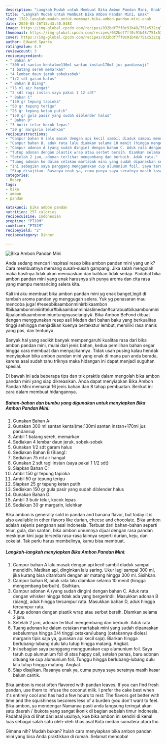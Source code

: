 ```yaml
---
description: "Langkah Mudah untuk Membuat Bika Ambon Pandan Mini, Enak"
title: "Langkah Mudah untuk Membuat Bika Ambon Pandan Mini, Enak"
slug: 1782-langkah-mudah-untuk-membuat-bika-ambon-pandan-mini-enak
date: 2020-05-26T15:43:40.848Z
image: https://img-global.cpcdn.com/recipes/032bdf7ff0c91b48/751x532cq70/bika-ambon-pandan-mini-foto-resep-utama.jpg
thumbnail: https://img-global.cpcdn.com/recipes/032bdf7ff0c91b48/751x532cq70/bika-ambon-pandan-mini-foto-resep-utama.jpg
cover: https://img-global.cpcdn.com/recipes/032bdf7ff0c91b48/751x532cq70/bika-ambon-pandan-mini-foto-resep-utama.jpg
author: Edward Sparks
ratingvalue: 4.9
reviewcount: 3
recipeingredient:
- " Bahan A"
- "300 ml santan kentalme130ml santan instan170ml jus pandansuji"
- "1 batang sereh memarkan"
- "4 lembar daun jeruk sobeksobek"
- "1/2 sdt garam halus"
- " Bahan B Biang"
- "75 ml air hangat"
- "2 sdt ragi instan saya pakai 1 12 sdt"
- " Bahan C"
- "150 gr tepung tapioka"
- "50 gr tepung terigu"
- "25 gr tepung ketan putih"
- "150 gr gula pasir yang sudah diblender halus"
- " Bahan D"
- "3 butir telur kocok lepas"
- "30 gr margarin lelehkan"
recipeinstructions:
- "Campur bahan A lalu masak dengan api kecil sambil diaduk sampai mendidih. Matikan api, dinginkan lalu saring. Ukur lagi sampai 300 ml, jika kurang bisa ditambahi dengan air matang hingga 300 ml. Sisihkan."
- "Campur bahan B, aduk rata lalu diamkan selama 10 menit (hingga mengembang berbuih). Sisihkan."
- "Campur adonan A (yang sudah dingin) dengan bahan C. Aduk rata dengan whisker hingga tidak ada yang bergerindil. Masukkan adonan B (biang), aduk hingga tercampur rata. Masukkan bahan D, aduk hingga tercampur rata."
- "Tutup adonan dengan plastik wrap atau serbet bersih. Diamkan selama 2 jam."
- "Setelah 2 jam, adonan terlihat mengembang dan berbuih. Aduk rata."
- "Tuang adonan ke dalam cetakan martabak mini yang sudah dipanaskan sebelumnya hingga 3/4 tinggi cetakan/lubang (cetakannya diolesi margarin tipis saja ya, gunakan api kecil saja). Biarkan hingga berlubang-lubang dulu lalu tutup hingga matang. Angkat."
- "Ini sebagian saya panggang menggunakan cup alumunium foil. Saya taruh cup alumunium foil di atas happy call, setelah panas, baru adonan dituang ke cup alumunium foil. Tunggu hingga berlubang-lubang dulu lalu tutup hingga matang. Angkat."
- "Siap disajikan. Rasanya enak ya, cuma punya saya seratnya masih kasar belum cantik."
categories:
- Resep
tags:
- bika
- ambon
- pandan

katakunci: bika ambon pandan 
nutrition: 257 calories
recipecuisine: Indonesian
preptime: "PT10M"
cooktime: "PT52M"
recipeyield: "2"
recipecategory: Dinner

---
```



![Bika Ambon Pandan Mini](https://img-global.cpcdn.com/recipes/032bdf7ff0c91b48/751x532cq70/bika-ambon-pandan-mini-foto-resep-utama.jpg)

Anda sedang mencari inspirasi resep bika ambon pandan mini yang unik? Cara membuatnya memang susah-susah gampang. Jika salah mengolah maka hasilnya tidak akan memuaskan dan bahkan tidak sedap. Padahal bika ambon pandan mini yang enak harusnya sih punya aroma dan cita rasa yang mampu memancing selera kita.

Kali ini aku membuat bika ambon pandan mini yg enak banget,legit di tambah aroma pandan yg menggugah selera. Yuk yg penasaran mau mencoba juga!  #resepbikaambonmini#bikaambon #bikaambonminiirittelur#bikaambonminiaslimedan#carabuatbikaambonmini#jualanbikaambonminiuntungnyaselangiy#. Bika Ambon BeFond dibuat dengan menggunakan resep asli Medan dari bahan baku yang berkualitas tinggi sehingga menjadikan kuenya bertekstur lembut, memiliki rasa manis yang pas, dan tentunya.

Banyak hal yang sedikit banyak mempengaruhi kualitas rasa dari bika ambon pandan mini, mulai dari jenis bahan, kedua pemilihan bahan segar hingga cara membuat dan menyajikannya. Tidak usah pusing kalau hendak menyiapkan bika ambon pandan mini yang enak di mana pun anda berada, karena asal sudah tahu triknya maka hidangan ini dapat menjadi suguhan spesial.


Di bawah ini ada beberapa tips dan trik praktis dalam mengolah bika ambon pandan mini yang siap dikreasikan. Anda dapat menyiapkan Bika Ambon Pandan Mini memakai 16 jenis bahan dan 8 tahap pembuatan. Berikut ini cara dalam membuat hidangannya.

<!--inarticleads1-->

##### Bahan-bahan dan bumbu yang digunakan untuk menyiapkan Bika Ambon Pandan Mini:

1. Gunakan  Bahan A:
1. Gunakan 300 ml santan kental(me:130ml santan instan+170ml jus pandansuji
1. Ambil 1 batang sereh, memarkan
1. Sediakan 4 lembar daun jeruk, sobek-sobek
1. Gunakan 1/2 sdt garam halus
1. Sediakan  Bahan B (Biang):
1. Sediakan 75 ml air hangat
1. Gunakan 2 sdt ragi instan (saya pakai 1 1/2 sdt)
1. Siapkan  Bahan C:
1. Ambil 150 gr tepung tapioka
1. Ambil 50 gr tepung terigu
1. Siapkan 25 gr tepung ketan putih
1. Sediakan 150 gr gula pasir yang sudah diblender halus
1. Gunakan  Bahan D:
1. Ambil 3 butir telur, kocok lepas
1. Sediakan 30 gr margarin, lelehkan


Bika ambon is generally sold in pandan and banana flavor, but today it is also available in other flavors like durian, cheese and chocolate. Bika ambon adalah sejenis penganan asal Indonesia. Terbuat dari bahan-bahan seperti telur, gula, dan santan, bika ambon umumnya dijual dengan rasa pandan meskipun kini juga tersedia rasa-rasa lainnya seperti durian, keju, dan cokelat. Tak perlu harus membelinya, kamu bisa membuat. 

<!--inarticleads2-->

##### Langkah-langkah menyiapkan Bika Ambon Pandan Mini:

1. Campur bahan A lalu masak dengan api kecil sambil diaduk sampai mendidih. Matikan api, dinginkan lalu saring. Ukur lagi sampai 300 ml, jika kurang bisa ditambahi dengan air matang hingga 300 ml. Sisihkan.
1. Campur bahan B, aduk rata lalu diamkan selama 10 menit (hingga mengembang berbuih). Sisihkan.
1. Campur adonan A (yang sudah dingin) dengan bahan C. Aduk rata dengan whisker hingga tidak ada yang bergerindil. Masukkan adonan B (biang), aduk hingga tercampur rata. Masukkan bahan D, aduk hingga tercampur rata.
1. Tutup adonan dengan plastik wrap atau serbet bersih. Diamkan selama 2 jam.
1. Setelah 2 jam, adonan terlihat mengembang dan berbuih. Aduk rata.
1. Tuang adonan ke dalam cetakan martabak mini yang sudah dipanaskan sebelumnya hingga 3/4 tinggi cetakan/lubang (cetakannya diolesi margarin tipis saja ya, gunakan api kecil saja). Biarkan hingga berlubang-lubang dulu lalu tutup hingga matang. Angkat.
1. Ini sebagian saya panggang menggunakan cup alumunium foil. Saya taruh cup alumunium foil di atas happy call, setelah panas, baru adonan dituang ke cup alumunium foil. Tunggu hingga berlubang-lubang dulu lalu tutup hingga matang. Angkat.
1. Siap disajikan. Rasanya enak ya, cuma punya saya seratnya masih kasar belum cantik.


Bika ambon is most often flavored with pandan leaves. If you can find fresh pandan, use them to infuse the coconut milk. I prefer the cake best when it&#39;s entirely cool and has had a few hours to rest: The flavors get better with time and the squishiness becomes less of a burden (you don&#39;t want to feel. Bika ambon, ya mendengar Namanya pasti anda langsung teringat akan satu daerah / ibukota yang sangat ikonik di bagian sebalah timur Indonesia. Padahal jika di lihat dari asal usulnya, kue bika ambon ini sendiri di kenal luas sebagai salah satu oleh-oleh khas asal Kota medan sumatera utara lho. 

Gimana nih? Mudah bukan? Itulah cara menyiapkan bika ambon pandan mini yang bisa Anda praktikkan di rumah. Selamat mencoba!
